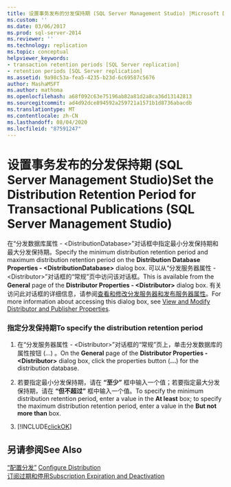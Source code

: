 ```yaml
---
title: 设置事务发布的分发保持期 (SQL Server Management Studio) |Microsoft Docs
ms.custom: ''
ms.date: 03/06/2017
ms.prod: sql-server-2014
ms.reviewer: ''
ms.technology: replication
ms.topic: conceptual
helpviewer_keywords:
- transaction retention periods [SQL Server replication]
- retention periods [SQL Server replication]
ms.assetid: 9a98c53a-fea5-4235-b23d-6c69587c5676
author: MashaMSFT
ms.author: mathoma
ms.openlocfilehash: a68f092c63e75196ab82a81d2a8ca36d13142813
ms.sourcegitcommit: ad4d92dce894592a259721a1571b1d8736abacdb
ms.translationtype: MT
ms.contentlocale: zh-CN
ms.lasthandoff: 08/04/2020
ms.locfileid: "87591247"
---
```

# <a name="set-the-distribution-retention-period-for-transactional-publications-sql-server-management-studio"></a><span data-ttu-id="6d4d1-102">设置事务发布的分发保持期 (SQL Server Management Studio)</span><span class="sxs-lookup"><span data-stu-id="6d4d1-102">Set the Distribution Retention Period for Transactional Publications (SQL Server Management Studio)</span></span>
  <span data-ttu-id="6d4d1-103">在“分发数据库属性 - \<DistributionDatabase>”对话框中指定最小分发保持期和最大分发保持期。</span><span class="sxs-lookup"><span data-stu-id="6d4d1-103">Specify the minimum distribution retention period and maximum distribution retention period on the **Distribution Database Properties - \<DistributionDatabase>** dialog box.</span></span> <span data-ttu-id="6d4d1-104">可以从“分发服务器属性 - \<Distributor>”对话框的“常规”页中访问该对话框。</span><span class="sxs-lookup"><span data-stu-id="6d4d1-104">This is available from the **General** page of the **Distributor Properties - \<Distributor>** dialog box.</span></span> <span data-ttu-id="6d4d1-105">有关访问此对话框的详细信息，请参阅[查看和修改分发服务器和发布服务器属性](view-and-modify-distributor-and-publisher-properties.md)。</span><span class="sxs-lookup"><span data-stu-id="6d4d1-105">For more information about accessing this dialog box, see [View and Modify Distributor and Publisher Properties](view-and-modify-distributor-and-publisher-properties.md).</span></span>  
  
### <a name="to-specify-the-distribution-retention-period"></a><span data-ttu-id="6d4d1-106">指定分发保持期</span><span class="sxs-lookup"><span data-stu-id="6d4d1-106">To specify the distribution retention period</span></span>  
  
1.  <span data-ttu-id="6d4d1-107">在“分发服务器属性 - \<Distributor>”对话框的“常规”页上，单击分发数据库的属性按钮 (…)  。</span><span class="sxs-lookup"><span data-stu-id="6d4d1-107">On the **General** page of the **Distributor Properties - \<Distributor>** dialog box, click the properties button (**...**) for the distribution database.</span></span>  
  
2.  <span data-ttu-id="6d4d1-108">若要指定最小分发保持期，请在 **“至少”** 框中输入一个值；若要指定最大分发保持期，请在 **“但不超过”** 框中输入一个值。</span><span class="sxs-lookup"><span data-stu-id="6d4d1-108">To specify the minimum distribution retention period, enter a value in the **At least** box; to specify the maximum distribution retention period, enter a value in the **But not more than** box.</span></span>  
  
3.  [!INCLUDE[clickOK](../../includes/clickok-md.md)]  
  
## <a name="see-also"></a><span data-ttu-id="6d4d1-109">另请参阅</span><span class="sxs-lookup"><span data-stu-id="6d4d1-109">See Also</span></span>  
 <span data-ttu-id="6d4d1-110">[“配置分发”](configure-distribution.md) </span><span class="sxs-lookup"><span data-stu-id="6d4d1-110">[Configure Distribution](configure-distribution.md) </span></span>  
 [<span data-ttu-id="6d4d1-111">订阅过期和停用</span><span class="sxs-lookup"><span data-stu-id="6d4d1-111">Subscription Expiration and Deactivation</span></span>](subscription-expiration-and-deactivation.md)  
  
  
